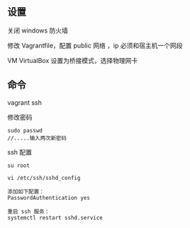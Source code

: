 ## 设置
关闭 windows 防火墙

修改 Vagrantfile，配置 public 网络 ，ip 必须和宿主机一个网段

VM VirtualBox 设置为桥接模式，选择物理网卡

## 命令
vagrant ssh

修改密码
```
sudo passwd 
//.....输入两次新密码
```

ssh 配置
```
su root

vi /etc/ssh/sshd_config

添加如下配置：
PasswordAuthentication yes

重启 ssh 服务：
systemctl restart sshd.service
```